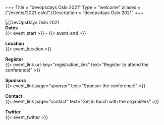 +++
Title = "devopsdays Oslo 2021"
Type = "welcome"
aliases = ["/events/2021-oslo/"]
Description = "devopsdays Oslo 2021"
+++
  

<div class="row">
  <div class="col-md-4 push-md-2">
    <img alt="DevOpsDays Oslo 2021" src="/events/2021-oslo/logo.png" class="img-fluid">
  </div>
  <div class="col-md-6 push-md-2" style="display: flex; align-items: center; flex-direction: row;">
    <div class="col-md-12">
      <div class="row" style="margin-bottom: 1rem;">
        <div class="col-md-12">
          <strong>Dates</strong>
        </div>
        <div class="col-md-12">
          {{< event_start >}} - {{< event_end >}}
        </div>
      </div>
      <div class="row" style="margin-bottom: 1rem;">
        <div class="col-md-12">
          <strong>Location</strong>
        </div>
        <div class="col-md-12">
          {{< event_location >}}
        </div>
      </div>
      <div class="row" style="margin-bottom: 1rem;">
        <div class="col-md-12">
          <strong>Register</strong>
        </div>
        <div class="col-md-12">
          {{< event_link url-key="registration_link" text="Register to attend the conference!" >}}
        </div>
      </div>
      <!-- <div class="row" style="margin-bottom: 1rem;">
        <div class="col-md-12">
          <strong>Propose</strong>
        </div>
        <div class="col-md-12">
          {{< event_link url-key="cfp_link" text="Propose a talk!" >}}
        </div>
      </div> -->
<!--       <div class="row" style="margin-bottom: 1rem;">
        <div class="col-md-12">
          <strong>Program</strong>
        </div>
        <div class="col-md-12">
          {{< event_link page="program" text="View the program!" >}}
        </div>
      </div> -->
      <div class="row" style="margin-bottom: 1rem;">
        <div class="col-md-12">
          <strong>Sponsors</strong>
        </div>
        <div class="col-md-12">
          {{< event_link page="sponsor" text="Sponsor the conference!" >}}
        </div>
      </div>
      <div class="row" style="margin-bottom: 1rem;">
        <div class="col-md-12">
          <strong>Contact</strong>
        </div>
        <div class="col-md-12">
          {{< event_link page="contact" text="Get in touch with the organizers" >}}
        </div>
      </div>
      <div class="row" style="margin-bottom: 1rem;">
        <div class="col-md-12">
          <strong>Twitter</strong>
        </div>
        <div class="col-md-12">
          {{< event_twitter >}}
        </div>
      </div>
    </div>
  </div>
</div>
